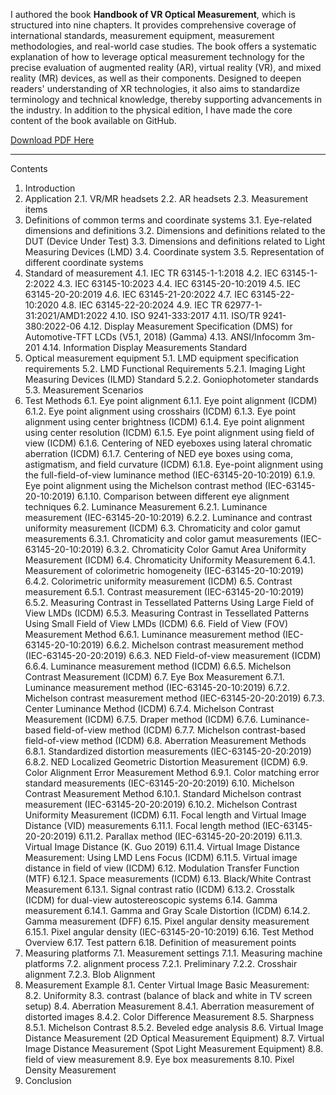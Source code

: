 I authored the book **Handbook of VR Optical Measurement**, which is structured into nine chapters. It provides comprehensive coverage of international standards, measurement equipment, measurement methodologies, and real-world case studies. The book offers a systematic explanation of how to leverage optical measurement technology for the precise evaluation of augmented reality (AR), virtual reality (VR), and mixed reality (MR) devices, as well as their components. Designed to deepen readers' understanding of XR technologies, it also aims to standardize terminology and technical knowledge, thereby supporting advancements in the industry. In addition to the physical edition, I have made the core content of the book available on GitHub.

[Download PDF Here](<Handbook for Optical Measurementin VR.pdf>)

---

Contents

1.	Introduction
2.	Application
   2.1.	VR/MR headsets
   2.2.	AR headsets
   2.3.	Measurement items
3.	Definitions of common terms and coordinate systems
   3.1.	Eye-related dimensions and definitions
   3.2.	Dimensions and definitions related to the DUT (Device Under Test)
   3.3.	Dimensions and definitions related to Light Measuring Devices (LMD)
   3.4.	Coordinate system
   3.5.	Representation of different coordinate systems
4.	Standard of measurement
   4.1.	IEC TR 63145-1-1:2018
   4.2.	IEC 63145-1-2:2022
   4.3.	IEC 63145-10:2023
   4.4.	IEC 63145-20-10:2019
   4.5.	IEC 63145-20-20:2019
   4.6.	IEC 63145-21-20:2022
   4.7.	IEC 63145-22-10:2020
   4.8.	IEC 63145-22-20:2024
   4.9.	IEC TR 62977-1-31:2021/AMD1:2022
   4.10.	ISO 9241-333:2017
   4.11.	ISO/TR 9241-380:2022-06
   4.12.	Display Measurement Specification (DMS) for Automotive-TFT LCDs (V5.1, 2018) (Gamma)
   4.13.	ANSI/Infocomm 3m-201
   4.14.	Information Display Measurements Standard
5.	Optical measurement equipment
   5.1.	LMD equipment specification requirements
   5.2.	LMD Functional Requirements
   5.2.1.	Imaging Light Measuring Devices (ILMD) Standard
   5.2.2.	Goniophotometer standards
   5.3.	Measurement Scenarios
6.	Test Methods
   6.1.	Eye point alignment
   6.1.1.	Eye point alignment (ICDM)
   6.1.2.	Eye point alignment using crosshairs (ICDM)
   6.1.3.	Eye point alignment using center brightness (ICDM)
   6.1.4.	Eye point alignment using center resolution (ICDM)
   6.1.5.	Eye point alignment using field of view (ICDM)
   6.1.6.	Centering of NED eyeboxes using lateral chromatic aberration (ICDM)
   6.1.7.	Centering of NED eye boxes using coma, astigmatism, and field curvature (ICDM)
   6.1.8.	Eye-point alignment using the full-field-of-view luminance method (IEC-63145-20-10:2019)
   6.1.9.	Eye point alignment using the Michelson contrast method (IEC-63145-20-10:2019)
   6.1.10.	Comparison between different eye alignment techniques
   6.2.	Luminance Measurement
   6.2.1.	Luminance measurement (IEC-63145-20-10:2019)
   6.2.2.	Luminance and contrast uniformity measurement (ICDM)
   6.3.	Chromaticity and color gamut measurements
   6.3.1.	Chromaticity and color gamut measurements (IEC-63145-20-10:2019)
   6.3.2.	Chromaticity Color Gamut Area Uniformity Measurement (ICDM)
   6.4.	Chromaticity Uniformity Measurement
   6.4.1.	Measurement of colorimetric homogeneity (IEC-63145-20-10:2019)
   6.4.2.	Colorimetric uniformity measurement (ICDM)
   6.5.	Contrast measurement
   6.5.1.	Contrast measurement (IEC-63145-20-10:2019)
   6.5.2.	Measuring Contrast in Tessellated Patterns Using Large Field of View LMDs (ICDM)
   6.5.3.	Measuring Contrast in Tessellated Patterns Using Small Field of View LMDs (ICDM)
   6.6.	Field of View (FOV) Measurement Method
   6.6.1.	Luminance measurement method (IEC-63145-20-10:2019)
   6.6.2.	Michelson contrast measurement method (IEC-63145-20-20:2019)
   6.6.3.	NED Field-of-view measurement (ICDM)
   6.6.4.	Luminance measurement method (ICDM)
   6.6.5.	Michelson Contrast Measurement (ICDM)
   6.7.	Eye Box Measurement
   6.7.1.	Luminance measurement method (IEC-63145-20-10:2019)
   6.7.2.	Michelson contrast measurement method (IEC-63145-20-20:2019)
   6.7.3.	Center Luminance Method (ICDM)
   6.7.4.	Michelson Contrast Measurement (ICDM)
   6.7.5.	Draper method (ICDM)
   6.7.6.	Luminance-based field-of-view method (ICDM)
   6.7.7.	Michelson contrast-based field-of-view method (ICDM)
   6.8.	Aberration Measurement Methods
   6.8.1.	Standardized distortion measurements (IEC-63145-20-20:2019)
   6.8.2.	NED Localized Geometric Distortion Measurement (ICDM)
   6.9.	Color Alignment Error Measurement Method
   6.9.1.	Color matching error standard measurements (IEC-63145-20-20:2019)
   6.10.	Michelson Contrast Measurement Method
   6.10.1.	Standard Michelson contrast measurement (IEC-63145-20-20:2019)
   6.10.2.	Michelson Contrast Uniformity Measurement (ICDM)
   6.11.	Focal length and Virtual Image Distance (VID) measurements
   6.11.1.	Focal length method (IEC-63145-20-20:2019)
   6.11.2.	Parallax method (IEC-63145-20-20:2019)
   6.11.3.	Virtual Image Distance (K. Guo 2019)
   6.11.4.	Virtual Image Distance Measurement: Using LMD Lens Focus (ICDM)
   6.11.5.	Virtual image distance in field of view (ICDM)
   6.12.	Modulation Transfer Function (MTF)
   6.12.1.	Space measurements (ICDM)
   6.13.	Black/White Contrast Measurement
   6.13.1.	Signal contrast ratio (ICDM)
   6.13.2.	Crosstalk (ICDM) for dual-view autostereoscopic systems
   6.14.	Gamma measurement
   6.14.1.	Gamma and Gray Scale Distortion (ICDM)
   6.14.2.	Gamma measurement (DFF)
   6.15.	Pixel angular density measurement
   6.15.1.	Pixel angular density (IEC-63145-20-10:2019)
   6.16.	Test Method Overview
   6.17.	Test pattern
   6.18.	Definition of measurement points
7.	Measuring platforms
   7.1.	Measurement settings
   7.1.1.	Measuring machine platforms
   7.2.	alignment process
   7.2.1.	Preliminary
   7.2.2.	Crosshair alignment
   7.2.3.	Blob Alignment
8.	Measurement Example
   8.1.	Center Virtual Image Basic Measurement:
   8.2.	Uniformity
   8.3.	contrast (balance of black and white in TV screen setup)
   8.4.	Aberration Measurement
   8.4.1.	Aberration measurement of distorted images
   8.4.2.	Color Difference Measurement
   8.5.	Sharpness
   8.5.1.	Michelson Contrast
   8.5.2.	Beveled edge analysis
   8.6.	Virtual Image Distance Measurement (2D Optical Measurement Equipment)
   8.7.	Virtual Image Distance Measurement (Spot Light Measurement Equipment)
   8.8.	field of view measurement
   8.9.	Eye box measurements
   8.10.	Pixel Density Measurement
9.	Conclusion
